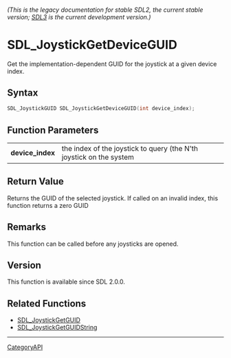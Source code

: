 ###### (This is the legacy documentation for stable SDL2, the current stable version; [SDL3](https://wiki.libsdl.org/SDL3/) is the current development version.)
# SDL_JoystickGetDeviceGUID

Get the implementation-dependent GUID for the joystick at a given device index.

## Syntax

```c
SDL_JoystickGUID SDL_JoystickGetDeviceGUID(int device_index);

```

## Function Parameters

|                      |                                                                     |
| -------------------- | ------------------------------------------------------------------- |
| **device_index**     | the index of the joystick to query (the N'th joystick on the system |

## Return Value

Returns the GUID of the selected joystick. If called on an invalid index,
this function returns a zero GUID

## Remarks

This function can be called before any joysticks are opened.

## Version

This function is available since SDL 2.0.0.

## Related Functions

* [SDL_JoystickGetGUID](SDL_JoystickGetGUID.md)
* [SDL_JoystickGetGUIDString](SDL_JoystickGetGUIDString.md)

----
[CategoryAPI](CategoryAPI.md)
